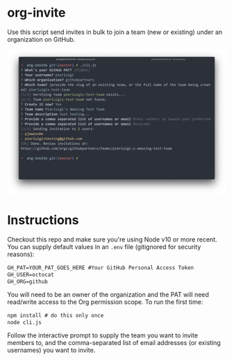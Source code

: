 # org-invite

Use this script send invites in bulk to join a team (new or existing) under an organization on GitHub.

![Screenshot](screenshot.png?raw=true "Script in action")

# Instructions

Checkout this repo and make sure you're using Node v10 or more recent. 
You can supply default values in an `.env` file (gitignored for security reasons):

```
GH_PAT=YOUR_PAT_GOES_HERE #Your GitHub Personal Access Token
GH_USER=octocat
GH_ORG=github
```
You will need to be an owner of the organization and the PAT will need read/write access to the Org permission scope.
To run the first time:
```
npm install # do this only once
node cli.js
```

Follow the interactive prompt to supply the team you want to invite members to, and the comma-separated list of email addresses (or existing usernames) you want to invite.

